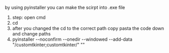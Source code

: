 by using pyinstaller you can make the scirpt into .exe file
1. step: open cmd
2. cd <desktop file organizer path>
3. after you changed the cd to the correct path copy pasta the code down and change paths
4. pyinstaller --noconfirm --onedir --windowed --add-data "<CustomTkinter Location>/customtkinter;customtkinter/"  "<Path to Python Script>"
